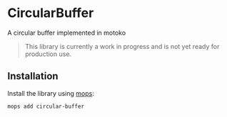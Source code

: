 # CircularBuffer
A circular buffer implemented in motoko

> This library is currently a work in progress and is not yet ready for production use.

## Installation
Install the library using [mops](https://mops.one/):
```
mops add circular-buffer
```